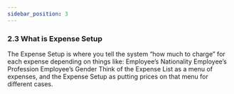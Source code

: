 ```yaml
---
sidebar_position: 3
---
```


### 2.3 What is Expense Setup

The Expense Setup is where you tell the system “how much to charge” for each expense depending on things like:
Employee’s Nationality
Employee’s Profession
Employee’s Gender
Think of the Expense List as a menu of expenses, and the Expense Setup as putting prices on that menu for different cases.